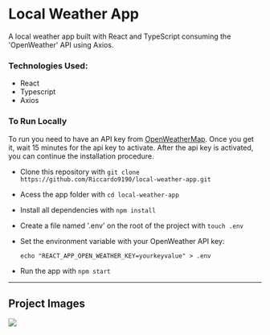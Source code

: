 # Local Weather App

A local weather app built with React and TypeScript consuming the 'OpenWeather' API using Axios.

### Technologies Used:

- React
- Typescript
- Axios

### To Run Locally

To run you need to have an API key from [OpenWeatherMap](https://openweathermap.org/). Once you get it, wait 15 minutes for the api key to activate. After the api key is activated, you can continue the installation procedure.

- Clone this repository with ```git clone https://github.com/Riccardo9190/local-weather-app.git```

- Acess the app folder with ```cd local-weather-app```

- Install all dependencies with ```npm install```

- Create a file named '.env' on the root of the project with ```touch .env```

- Set the environment variable with your OpenWeather API key: 
  
  ```echo "REACT_APP_OPEN_WEATHER_KEY=yourkeyvalue" > .env```


- Run the app with ```npm start``` 

<hr/>

## Project Images

<img src="https://github.com/Riccardo9190/local-weather-app/blob/master/public/readme_images/weather.png" /> 
